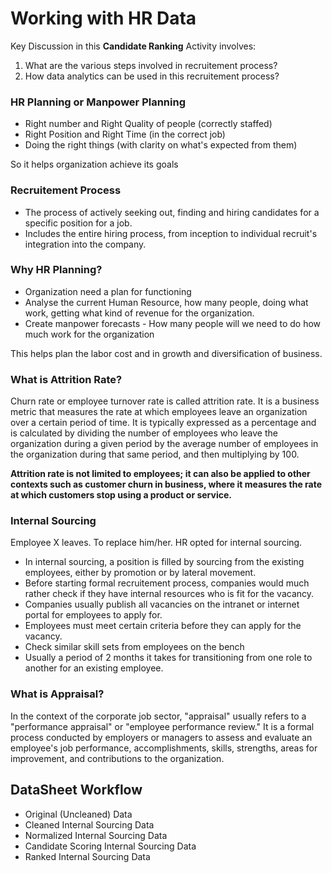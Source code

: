 # Working with HR Data

Key Discussion in this **Candidate Ranking** Activity involves:

1. What are the various steps involved in recruitement process?
2. How data analytics can be used in this recruitement process?


### HR Planning or Manpower Planning
- Right number and Right Quality of people (correctly staffed)
- Right Position and Right Time (in the correct job)
- Doing the right things (with clarity on what's expected from them)

So it helps organization achieve its goals

### Recruitement Process
-  The process of actively seeking out, finding and hiring candidates for a specific position for a job.
-  Includes the entire hiring process, from inception to individual recruit's integration into the company.

### Why HR Planning?

- Organization need a plan for functioning
- Analyse the current Human Resource, how many people, doing what work, getting what kind of revenue for the organization.
- Create manpower forecasts - How many people will we need to do how much work for the organization

This helps plan the labor cost and in growth and diversification of business.

### What is Attrition Rate?

Churn rate or employee turnover rate is called attrition rate. It is a business metric that measures the rate at which employees leave an organization over a certain period of time. 
It is typically expressed as a percentage and is calculated by dividing the number of employees who leave the organization during a given period by the average number of employees in the organization during that same period, and then multiplying by 100.

**Attrition rate is not limited to employees; it can also be applied to other contexts such as customer churn in business, where it measures the rate at which customers stop using a product or service.**

### Internal Sourcing

Employee X leaves.
To replace him/her. HR opted for internal sourcing.
-  In internal sourcing, a position is filled by sourcing from the existing employees, either by promotion or by lateral movement.
-  Before starting formal recruitement process, companies would much rather check if they have internal resources who is fit for the vacancy.
-  Companies usually publish all vacancies on the intranet or internet portal for employees to apply for.
-  Employees must meet certain criteria before they can apply for the vacancy.
-  Check similar skill sets from employees on the bench
-  Usually a period of 2 months it takes for transitioning from one role to another for an existing employee.

### What is Appraisal?

In the context of the corporate job sector, "appraisal" usually refers to a "performance appraisal" or "employee performance review." It is a formal process conducted by employers or managers to assess and evaluate an employee's job performance, accomplishments, skills, strengths, areas for improvement, and contributions to the organization.


## DataSheet Workflow

- Original (Uncleaned) Data 
- Cleaned Internal Sourcing Data
- Normalized Internal Sourcing Data
- Candidate Scoring Internal Sourcing Data
- Ranked Internal Sourcing Data
